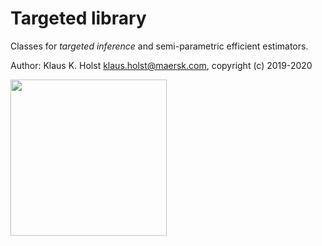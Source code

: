 
# Targeted library

Classes for *targeted inference* and semi-parametric efficient estimators.

Author: Klaus K. Holst <klaus.holst@maersk.com>, copyright (c) 2019-2020


<img style="float: left;" src="targeted.png" width="250px"/>

<div style="clear: left;"></div>
